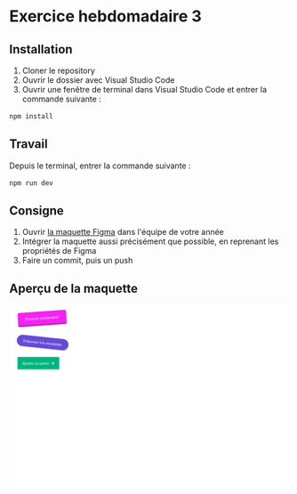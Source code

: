 # Exercice hebdomadaire 3

## Installation

1. Cloner le repository
2. Ouvrir le dossier avec Visual Studio Code
3. Ouvrir une fenêtre de terminal dans Visual Studio Code et entrer la commande suivante :

```bash
npm install
```

## Travail

Depuis le terminal, entrer la commande suivante :

```bash
npm run dev
```

## Consigne

1. Ouvrir [la maquette Figma](https://www.figma.com/design/2zdJQREVHmUPqCbCZiUllL/imd2-exercice-hebdomadaire-3?node-id=0-1&m=dev) dans l'équipe de votre année
2. Intégrer la maquette aussi précisément que possible, en reprenant les propriétés de Figma
3. Faire un commit, puis un push

## Aperçu de la maquette

![](maquette.png)
